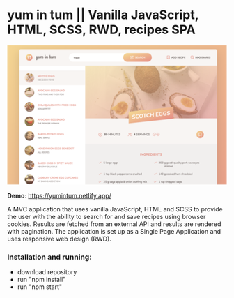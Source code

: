 # yum in tum || Vanilla JavaScript, HTML, SCSS, RWD, recipes SPA

![yum in tum website](/src/img/screenshot.png?raw=true "screenshot")

**Demo**: https://yumintum.netlify.app/

A MVC application that uses vanilla JavaScript, HTML and SCSS to provide the user with the ability to search for and save recipes using browser cookies. Results are fetched from an external API and results are rendered with pagination. The application is set up as a Single Page Application and uses responsive web design (RWD).

### Installation and running:
* download repository
* run "npm install"
* run "npm start"

